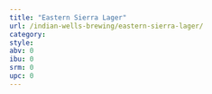 ```yaml
---
title: "Eastern Sierra Lager"
url: /indian-wells-brewing/eastern-sierra-lager/
category: 
style: 
abv: 0
ibu: 0
srm: 0
upc: 0
---
```


